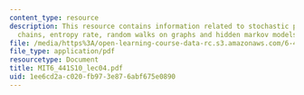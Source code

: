 ```yaml
---
content_type: resource
description: This resource contains information related to stochastic processes, markov
  chains, entropy rate, random walks on graphs and hidden markov models.
file: /media/https%3A/open-learning-course-data-rc.s3.amazonaws.com/6-441-information-theory-spring-2010/1ee6cd2ac020fb973e876abf675e0890_MIT6_441S10_lec04.pdf
file_type: application/pdf
resourcetype: Document
title: MIT6_441S10_lec04.pdf
uid: 1ee6cd2a-c020-fb97-3e87-6abf675e0890
---
```

